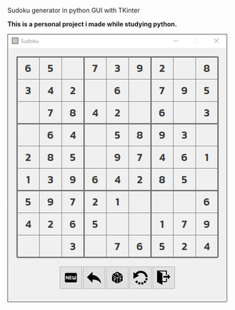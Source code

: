 Sudoku generator in python
GUI with TKinter

**This is a personal project i made while studying python.**

![Alt Text](https://github.com/joseorozco84/sudoku-generator/blob/main/sudoku.gif)
